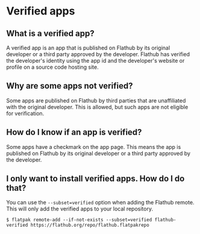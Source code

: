 # Verified apps

## What is a verified app?

A verified app is an app that is published on Flathub by its original developer or a third party approved by the developer. Flathub has verified the developer's identity using the app id and the developer's website or profile on a source code hosting site.

## Why are some apps not verified?

Some apps are published on Flathub by third parties that are unaffiliated with the original developer. This is allowed, but such apps are not eligible for verification.

## How do I know if an app is verified?

Some apps have a checkmark on the app page. This means the app is published on Flathub by its original developer or a third party approved by the developer.

## I only want to install verified apps. How do I do that?

You can use the `--subset=verified` option when adding the Flathub remote. This will only add the verified apps to your local repository.

    $ flatpak remote-add --if-not-exists --subset=verified flathub-verified https://flathub.org/repo/flathub.flatpakrepo
